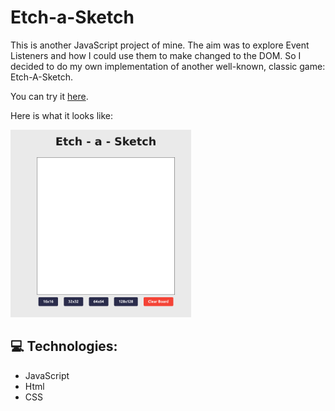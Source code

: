 # Etch-a-Sketch

<p> This is another JavaScript project of mine. The aim was to explore Event Listeners and how I could use them to make changed to the DOM. So I decided to do my own implementation of another well-known, classic game: Etch-A-Sketch.
<p> You can try it <a href="https://amarques02.github.io/Etch-a-Sketch/">here</a>.</p>
<p> Here is what it looks like: </p>
<img style="height: 300px;" src ="img/landingpage.png" alt="Homepage of the website">
<h2> 💻 Technologies:</h2>
<ul>
	<li>JavaScript</li>
	<li>Html</li>
	<li>CSS</li>
</ul>
